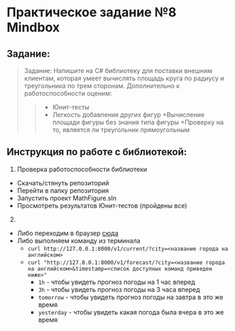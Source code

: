 
# Практическое задание №8 Mindbox
## Задание:
> Задание:
Напишите на C# библиотеку для поставки внешним клиентам, которая умеет вычислять площадь круга по радиусу и треугольника по трем сторонам. Дополнительно к работоспособности оценим:
>>* Юнит-тесты
>>* Легкость добавления других фигур
>>+Вычисление площади фигуры без знания типа фигуры
>>+Проверку на то, является ли треугольник прямоугольным


## Инструкция по работе с библиотекой:
1. Проверка работоспособности библиотеки
* Скачать/стянуть репозиторий
* Перейти в папку репозитория
* Запустить проект MathFigure.sln
* Просмотреть результатов Юнит-тестов (пройдены все)
2.
  * Либо переходим в браузер [сюда](http://127.0.0.1:8000)
  * Либо выполняем команду из терминала 
    * `curl http://127.0.0.1:8000/v1/current/?city=<название города на английском>`
  	* `curl "http://127.0.0.1:8000/v1/forecast/?city=<название города на английском>&timestamp=<список доступных команд приведен ниже>"`
  	  * `1h` - чтобы увидеть прогноз погоды на 1 час вперед
  	  * `3h` - чтобы увидеть прогноз погоды на 3 часа вперед
  	  * `tomorrow` - чтобы увидеть прогноз погоды на завтра в это же время
  	  * `yesterday` - чтобы увидеть какая погода была вчера в это же время

